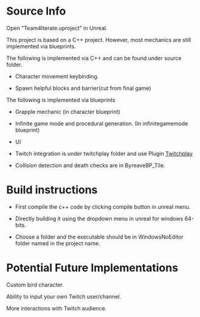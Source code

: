 Source Info
===========

Open "Team4Iterate.uproject" in Unreal.

This project is based on a C++ project. However, most mechanics are
still implemented via blueprints.

The following is implemented via C++ and can be found under source
folder.

-   Character movement keybinding.

-   Spawn helpful blocks and barrier(cut from final game)

The following is implemented via blueprints

-   Grapple mechanic (in character blueprint)

-   Infinite game mode and procedural generation. (In infinitegamemode
    blueprint)

-   UI

-   Twitch integration is under twitchplay folder and use Plugin
    [Twitchplay](https://www.unrealengine.com/marketplace/twitchplay-plugin)

-   Collision detection and death checks are in ByreaveBP\_Tile.

Build instructions
==================

-   First compile the c++ code by clicking compile button in unreal
    menu.

-   Directly building it using the dropdown menu in unreal for windows
    64-bits.

-   Choose a folder and the executable should be in WindowsNoEditor
    folder named in the project name.

Potential Future Implementations
================================

Custom bird character.

Ability to input your own Twitch user/channel.

More interactions with Twitch audience.
